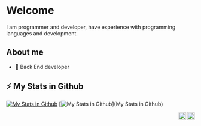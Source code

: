 # Welcome 

I am programmer and developer, have experience with programming languages and development.

## About me

- 💼 Back End developer

## ⚡ My Stats in Github

[![My Stats in Github](https://github-readme-stats.vercel.app/api?username=BeerlD&show_icons=true&include_all_commits=true&theme=buefy&hide_border=true "My Stats in Github")](https://github.com/BeerlD)
[![My Stats in Github](https://github-readme-stats.vercel.app/api/top-langs/?username=BeerlD&layout=compact&theme=buefy&hide_border=true "My Stats in Github")](My Stats in Github)

<a href="https://discord.com/app"><img align="right" alt="BeerD - Discord" width="20px" src="https://img.icons8.com/color/512/discord--v2.png" /></a> <a href="https://www.youtube.com/@tarime6697"><img align="right" alt="BeerD - Youtube Channel" width="20px" src="https://img.icons8.com/color/512/youtube-play.png"/></a>
